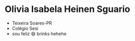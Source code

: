  <h1> Olivia Isabela Heinen Sguario </h1>
 
- Teixeira Soares-PR
- Colégio Sesi 
- sou feliz 😄 brinks hehehe

<!--
**Isahsguario/Isahsguario** is a ✨ _special_ ✨ repository because its `README.md` (this file) appears on your GitHub profile.

Here are some ideas to get you started:

- 🔭 I’m currently working on ...
- 🌱 I’m currently learning ...
- 👯 I’m looking to collaborate on ...
- 🤔 I’m looking for help with ...
- 💬 Ask me about ...
- 📫 How to reach me: ...
- 😄 Pronouns: ...
- ⚡ Fun fact: ...
-->
